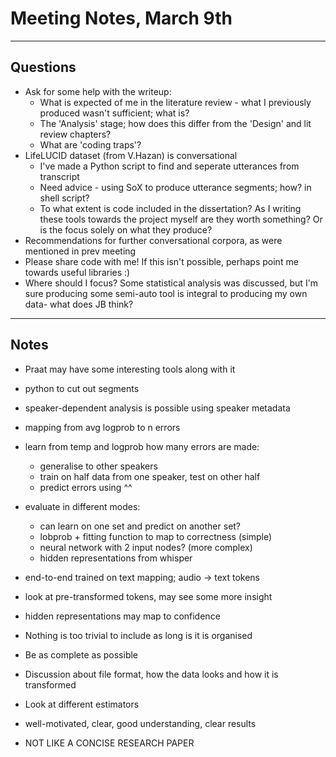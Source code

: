 # Meeting Notes, March 9th

---
## Questions

* Ask for some help with the writeup:
  + What is expected of me in the literature review - what I previously produced wasn't sufficient; what is?
  + The 'Analysis' stage; how does this differ from the 'Design' and lit review chapters?
  + What are 'coding traps'?
* LifeLUCID dataset (from V.Hazan) is conversational
  + I've made a Python script to find and seperate utterances from transcript
  + Need advice - using SoX to produce utterance segments; how? in shell script?
  + To what extent is code included in the dissertation? As I writing these tools towards the project myself are they worth something? Or is the focus solely on what they produce?
* Recommendations for further conversational corpora, as were mentioned in prev meeting
* Please share code with me! If this isn't possible, perhaps point me towards useful libraries :)
* Where should I focus? Some statistical analysis was discussed, but I'm sure producing some semi-auto tool is integral to producing my own data- what does JB think?

---
## Notes

* Praat may have some interesting tools along with it
* python to cut out segments
* speaker-dependent analysis is possible using speaker metadata
* mapping from avg logprob to n errors
* learn from temp and logprob how many errors are made:
  + generalise to other speakers
  + train on half data from one speaker, test on other half
  + predict errors using ^^
* evaluate in different modes:
  + can learn on one set and predict on another set?
  + lobprob + fitting function to map to correctness (simple)
  + neural network with 2 input nodes? (more complex)
  + hidden representations from whisper
* end-to-end trained on text mapping; audio -> text tokens
* look at pre-transformed tokens, may see some more insight
* hidden representations may map to confidence

* Nothing is too trivial to include as long is it is organised
* Be as complete as possible
* Discussion about file format, how the data looks and how it is transformed
* Look at different estimators
* well-motivated, clear, good understanding, clear results
* NOT LIKE A CONCISE RESEARCH PAPER
